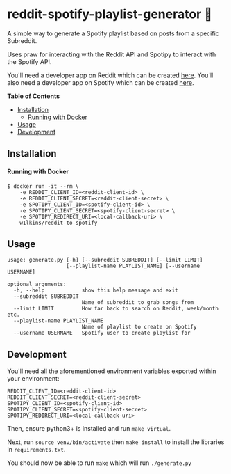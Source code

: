 # reddit-spotify-playlist-generator 🎵

A simple way to generate a Spotify playlist based on posts from a specific
Subreddit.

Uses praw for interacting with the Reddit API and Spotipy to interact with the
Spotify API.

You'll need a developer app on Reddit which can be created
[here](https://www.reddit.com/prefs/apps/). You'll also need a developer app on
Spotify which can be created
[here](https://developer.spotify.com/dashboard/applications).

**Table of Contents**

<!-- toc -->

- [Installation](#installation)
    + [Running with Docker](#running-with-docker)
- [Usage](#usage)
- [Development](#development)

<!-- tocstop -->

## Installation

#### Running with Docker

```console
$ docker run -it --rm \
    -e REDDIT_CLIENT_ID=<reddit-client-id> \
    -e REDDIT_CLIENT_SECRET=<reddit-client-secret> \
    -e SPOTIPY_CLIENT_ID=<spotify-client-id> \
    -e SPOTIPY_CLIENT_SECRET=<spotify-client-secret> \
    -e SPOTIPY_REDIRECT_URI=<local-callback-uri> \
    w1lkins/reddit-to-spotify
```

## Usage

```console
usage: generate.py [-h] [--subreddit SUBREDDIT] [--limit LIMIT]
                   [--playlist-name PLAYLIST_NAME] [--username USERNAME]

optional arguments:
  -h, --help            show this help message and exit
  --subreddit SUBREDDIT
                        Name of subreddit to grab songs from
  --limit LIMIT         How far back to search on Reddit, week/month etc.
  --playlist-name PLAYLIST_NAME
                        Name of playlist to create on Spotify
  --username USERNAME   Spotify user to create playlist for
```

## Development

You'll need all the aforementioned environment variables exported within your
environment:

```console
REDDIT_CLIENT_ID=<reddit-client-id>
REDDIT_CLIENT_SECRET=<reddit-client-secret>
SPOTIPY_CLIENT_ID=<spotify-client-id>
SPOTIPY_CLIENT_SECRET=<spotify-client-secret>
SPOTIPY_REDIRECT_URI=<local-callback-uri>
```

Then, ensure python3+ is installed and run `make virtual`.

Next, run `source venv/bin/activate` then `make install` to install the libraries in `requirements.txt`.

You should now be able to run `make` which will run `./generate.py`
